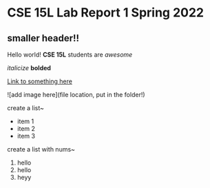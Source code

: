 # CSE 15L Lab Report 1 Spring 2022
## smaller header!!

Hello world!
**CSE 15L**  students are *awesome*

*italicize*
**bolded**

[Link to something here](https://www.youtube.com/)

![add image here](file location, put in the folder!)

create a list~
* item 1
* item 2
* item 3

create a list with nums~
1. hello
2. hello
3. heyy

